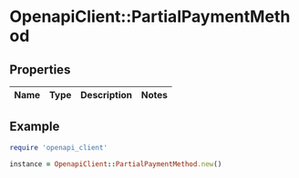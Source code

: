# OpenapiClient::PartialPaymentMethod

## Properties

| Name | Type | Description | Notes |
| ---- | ---- | ----------- | ----- |

## Example

```ruby
require 'openapi_client'

instance = OpenapiClient::PartialPaymentMethod.new()
```

